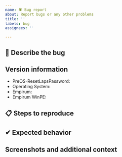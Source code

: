 ```yaml
---
name: 🕷 Bug report
about: Report bugs or any other problems
title: ''
labels: bug
assignees: ''

---
```


## 📝 Describe the bug
<!--A clear and concise description of what the bug is.-->


## Version information
<!--Please type the versions here.-->
- PreOS-ResetLapsPassword:
- Operating System:
- Empirum:
- Empirum WinPE:

## 📋 Steps to reproduce
<!--How to reproduce the behavior?-->


## ✔ Expected behavior
<!--A clear and concise description of what you expected to happen.-->


## Screenshots and additional context
<!--If applicable, add screenshots and any additional information to help explain your problem.-->
